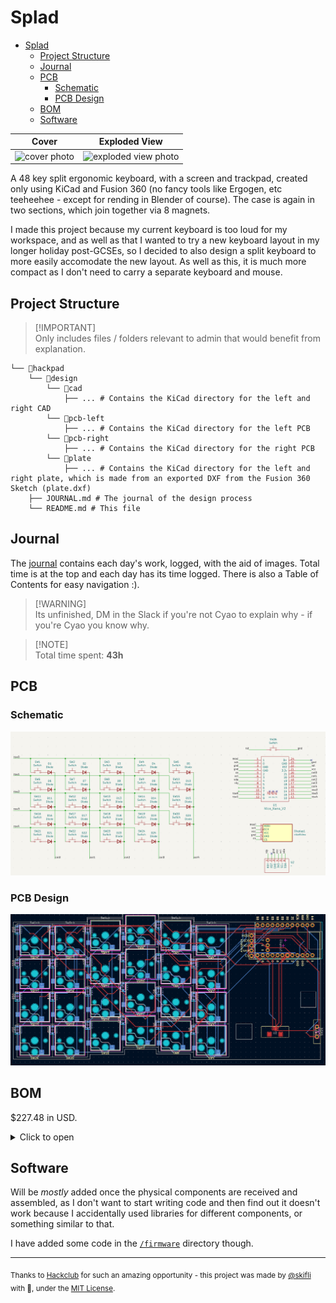 # Splad

- [Splad](#splad)
  - [Project Structure](#project-structure)
  - [Journal](#journal)
  - [PCB](#pcb)
    - [Schematic](#schematic)
    - [PCB Design](#pcb-design)
  - [BOM](#bom)
  - [Software](#software)

| Cover                            | Exploded View                                    |
| -------------------------------- | ------------------------------------------------ |
| ![cover photo](assets/cover.png) | ![exploded view photo](assets/exploded-view.png) |

A 48 key split ergonomic keyboard, with a screen and trackpad, created only using KiCad and Fusion 360 (no fancy tools like Ergogen, etc teeheehee - except for rending in Blender of course). The case is again in two sections, which join together via 8 magnets.

I made this project because my current keyboard is too loud for my workspace, and as well as that I wanted to try a new keyboard layout in my longer holiday post-GCSEs, so I decided to also design a split keyboard to more easily accomodate the new layout. As well as this, it is much more compact as I don't need to carry a separate keyboard and mouse.

## Project Structure

> [!IMPORTANT]\
> Only includes files / folders relevant to admin that would benefit from explanation.

```
└── 📁hackpad
    └── 📁design
        └── 📁cad
            ├── ... # Contains the KiCad directory for the left and right CAD
        └── 📁pcb-left
            ├── ... # Contains the KiCad directory for the left PCB
        └── 📁pcb-right
            ├── ... # Contains the KiCad directory for the right PCB
        └── 📁plate
            ├── ... # Contains the KiCad directory for the left and right plate, which is made from an exported DXF from the Fusion 360 Sketch (plate.dxf)
    ├── JOURNAL.md # The journal of the design process
    └── README.md # This file
```

## Journal

The [journal](JOURNAL.md) contains each day's work, logged, with the aid of images. Total time is at the top and each day has its time logged. There is also a Table of Contents for easy navigation :).

> [!WARNING]\
> Its unfinished, DM in the Slack if you're not Cyao to explain why - if you're Cyao you know why.

> [!NOTE]\
> Total time spent: **43h**

## PCB

### Schematic

![alt text](assets/schematic.png)

### PCB Design

![alt text](assets/pcb-design.png)

## BOM

$227.48 in USD.

<details closed>
<summary>Click to open</summary>

| Component              | Description          | Notes                                                                               | Quantity | Price      | Shipping             | Provider   | Link                                                                                                                                                                                                                                                      |
| ---------------------- | -------------------- | ----------------------------------------------------------------------------------- | -------- | ---------- | -------------------- | ---------- | --------------------------------------------------------------------------------------------------------------------------------------------------------------------------------------------------------------------------------------------------------- |
| Headers                |                      | For screen because it doesnt specify coming with some and I am taking zilch chances | 1        | £1.08      |                      | AliExpress | [Link](https://www.aliexpress.com/item/4000988113226.html?spm=a2g0o.cart.0.0.2f3538daCbb432&mp=1&pdp_npi=5%40dis%21GBP%21GBP%201.08%21GBP%201.08%21%21GBP%201.08%21%21%21%40210385bb17539668072041969ef01d%2110000013202368850%21ct%21UK%21-1%21%211%210) |
| JST PH 2.00mm          | PH 2.00mm            | To connect the buttons to the PCB                                                   | 1        | £2.25      |                      |            | [Link](https://www.aliexpress.com/item/1005007691949301.html)                                                                                                                                                                                             |
| Momentary Push Button  | Red 5PCS             | The actual button                                                                   | 1        | £3.23      |                      |            | [Link](https://www.aliexpress.com/item/1005008498887267.html)                                                                                                                                                                                             |
| Heat Shrink Tube       | Mixed size           | Heat around the joint for the button to the switch                                  | 1        | £1.35      |                      |            | [Link](https://www.aliexpress.com/item/1005008146302901.html)                                                                                                                                                                                             |
| Slide Switch           | k014a004-G3          | "Switching it up here, eh? Lol ok thats enough bad jokes for a day ;-;"             | 1        | £2.09      |                      |            | [Link](https://www.aliexpress.com/item/1005008904067609.html)                                                                                                                                                                                             |
| Nice nano              | But cheaaaper        | Teeheehee                                                                           | 1        | £2.21      |                      |            | [Link](https://www.aliexpress.com/item/1005007383270623.html)                                                                                                                                                                                             |
| Micro JST              | Male 5 Pcs 100mm     | [Adafruit Ref](https://learn.adafruit.com/on-slash-off-switches/overview)           | 1        | £0.50      | £1.97                |            | [Link](https://www.aliexpress.com/item/1005008864177105.html)                                                                                                                                                                                             |
| Micro JST              | Male 5 Pcs 100mm     | [Adafruit Ref](https://learn.adafruit.com/on-slash-off-switches/overview)           | 1        | £0.34      | £1.97                |            | [Link](https://www.aliexpress.com/item/1005008864177105.html)                                                                                                                                                                                             |
| Push Button            | 6x6x6mm              | For the reset function                                                              | 1        | £0.74      | £2.16                |            | [Link](https://www.aliexpress.com/item/4001224103835.html)                                                                                                                                                                                                |
| Disc Magnet            | 50PCS                | To hold the case together                                                           | 1        | £5.44      |                      |            | [Link](https://www.aliexpress.com/item/1005008963202728.html)                                                                                                                                                                                             |
| Keycaps                | 50 White Transparent |                                                                                     | 1        | £23.89     |                      |            | [Link](https://www.aliexpress.com/item/1005006734545486.html)                                                                                                                                                                                             |
| Diodes                 | 100pcs               |                                                                                     | 1        | £1.12      |                      |            | [Link](https://www.aliexpress.com/item/4000685043735.html)                                                                                                                                                                                                |
| Rubber Bumpers         | 5mmx2mm              | For PCB and bottom of the case                                                      | 1        | £1.69      |                      |            | [Link](https://www.aliexpress.com/item/1005004068119765.html)                                                                                                                                                                                             |
| Hot Swap Socket        | 50pcs                | For switches                                                                        | 1        | £5.23      |                      |            | [Link](https://www.aliexpress.com/item/1005003575767699.html)                                                                                                                                                                                             |
| FPC Connector          | 6p 10pcs             | For TPS43                                                                           | 1        | £0.76      |                      |            | [Link](https://www.aliexpress.com/item/1005009196851411.html)                                                                                                                                                                                             |
| FPC Ribbon             |                      | For TPS43                                                                           | 1        | £4.53      |                      |            | [Link](https://www.aliexpress.com/item/1005007078121242.html)                                                                                                                                                                                             |
| **Total (AliExpress)** |                      |                                                                                     |          | **£62.55** | Included on ze left! |            |                                                                                                                                                                                                                                                           |
| 150mAh 3.7V Battery    |                      | "No batteries on AliExpress that didn't ship in Sept ;-;"                           | 1        | £4.50      | £3.90                | PiHut      | [Link](https://thepihut.com/products/150mah-3-7v-lipo-battery?variant=42388690993347)                                                                                                                                                                     |
| **Total (PiHut)**      |                      |                                                                                     |          | **£8.40**  |                      |            |                                                                                                                                                                                                                                                           |
| TPS43                  |                      | Trackpad                                                                            | 2        | £7.90      | £12                  |            |                                                                                                                                                                                                                                                           |
| **Total (Mouser)**     |                      |                                                                                     |          | **£19.90** |                      |            |                                                                                                                                                                                                                                                           |
| Choc switches          |                      | lowprokv                                                                            | 5        | £47.50     | £5.28                |            | [Link](https://mechboards.co.uk/products/lowprokb-ambients-silent-linear-nocturnal-choc-v1?variant=47588169908429)                                                                                                                                        |
| **Total (Mechboards)** |                      |                                                                                     |          | **£52.78** | Included on ze left! |            |                                                                                                                                                                                                                                                           |
| PCB                    |                      |                                                                                     | 2        | £13.56     | £4.17                | JLCPCB     |                                                                                                                                                                                                                                                           |
| Plate                  |                      |                                                                                     | 2        | £10.86     |                      |            |                                                                                                                                                                                                                                                           |
|                        |                      |                                                                                     |          | **£28.59** | Included on ze left! |            |                                                                                                                                                                                                                                                           |
|                        |                      |                                                                                     |          | **TOTAL**  | **£172.22**          |            |                                                                                                                                                                                                                                                           |
</details>

## Software

Will be _mostly_ added once the physical components are received and assembled, as I don't want to start writing code and then find out it doesn't work because I accidentally used libraries for different components, or something similar to that.

I have added some code in the [`/firmware`](firmware) directory though.

---
<sub>Thanks to [Hackclub](https://hackclub.com) for such an amazing opportunity - this project was made by [@skifli](https://github.com/skifli) with 🩷, under the [MIT License](LICENSE).</sub>
